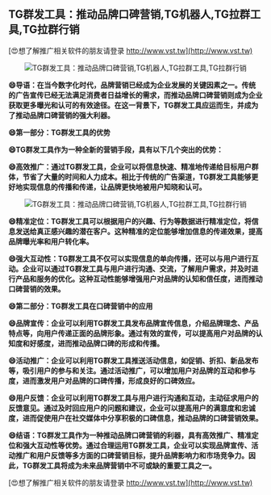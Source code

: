 ## **TG群发工具：推动品牌口碑营销,TG机器人,TG拉群工具,TG拉群行销**

[😍想了解推广相关软件的朋友请登录 http://www.vst.tw](http://www.vst.tw)

 <center><img src="https://vst.tw/MP4/tuiguang/png/0.png" alt="TG群发工具：推动品牌口碑营销,TG机器人,TG拉群工具,TG拉群行销"></center>

**😄导语：在当今数字化时代，品牌营销已经成为企业发展的关键因素之一。传统的广告宣传已经无法满足消费者日益增长的需求，而推动品牌口碑营销则成为企业获取更多曝光和认可的有效途径。在这一背景下，TG群发工具应运而生，并成为了推动品牌口碑营销的强大利器。**

**😄第一部分：TG群发工具的优势**

**😄TG群发工具作为一种全新的营销手段，具有以下几个突出的优势：**

**😄高效推广：通过TG群发工具，企业可以将信息快速、精准地传递给目标用户群体，节省了大量的时间和人力成本。相比于传统的广告渠道，TG群发工具能够更好地实现信息的传播和传递，让品牌更快地被用户知晓和认可。**

 <center><img src="https://vst.tw/MP4/tuiguang/png/1.png" alt="TG群发工具：推动品牌口碑营销,TG机器人,TG拉群工具,TG拉群行销"></center>

**😄精准定位：TG群发工具可以根据用户的兴趣、行为等数据进行精准定位，将信息发送给真正感兴趣的潜在客户。这种精准的定位能够增加信息的传递效果，提高品牌曝光率和用户转化率。**

**😄强大互动性：TG群发工具不仅可以实现信息的单向传播，还可以与用户进行互动。企业可以通过TG群发工具与用户进行沟通、交流，了解用户需求，并及时进行产品和服务的优化。这种互动性能够增强用户对品牌的认知和信任度，进而推动口碑营销的效果。**

**😄第二部分：TG群发工具在口碑营销中的应用**

**😄品牌宣传：企业可以利用TG群发工具发布品牌宣传信息，介绍品牌理念、产品特点等，向用户传递正面的品牌形象。通过有效的宣传，可以提高用户对品牌的认知度和好感度，进而推动品牌口碑的形成和传播。**

**😄活动推广：企业可以利用TG群发工具推送活动信息，如促销、折扣、新品发布等，吸引用户的参与和关注。通过活动推广，可以增加用户对品牌的互动和参与度，进而激发用户对品牌的口碑传播，形成良好的口碑效应。**

**😄用户反馈：企业可以利用TG群发工具与用户进行沟通和互动，主动征求用户的反馈意见。通过及时回应用户的问题和建议，企业可以提高用户的满意度和忠诚度，进而促使用户在社交媒体中分享积极的口碑信息，推动品牌的口碑营销效果。**

**😄结语：TG群发工具作为一种推动品牌口碑营销的利器，具有高效推广、精准定位和强大互动性等优势。通过合理运用TG群发工具，企业可以实现品牌宣传、活动推广和用户反馈等多方面的口碑营销目标，提升品牌影响力和市场竞争力。因此，TG群发工具将成为未来品牌营销中不可或缺的重要工具之一。**

[😍想了解推广相关软件的朋友请登录 http://www.vst.tw](http://www.vst.tw)



